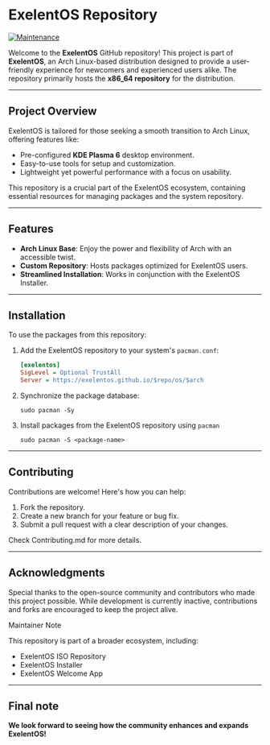 # ExelentOS Repository

[![Maintenance](https://img.shields.io/maintenance/yes/2024.svg)]()

Welcome to the **ExelentOS** GitHub repository! This project is part of **ExelentOS**, an Arch Linux-based distribution designed to provide a user-friendly experience for newcomers and experienced users alike. The repository primarily hosts the **x86_64 repository** for the distribution.

---

## Project Overview

ExelentOS is tailored for those seeking a smooth transition to Arch Linux, offering features like:
- Pre-configured **KDE Plasma 6** desktop environment.
- Easy-to-use tools for setup and customization.
- Lightweight yet powerful performance with a focus on usability.

This repository is a crucial part of the ExelentOS ecosystem, containing essential resources for managing packages and the system repository.

---

## Features

- **Arch Linux Base**: Enjoy the power and flexibility of Arch with an accessible twist.
- **Custom Repository**: Hosts packages optimized for ExelentOS users.
- **Streamlined Installation**: Works in conjunction with the ExelentOS Installer.

---

## Installation

To use the packages from this repository:
1. Add the ExelentOS repository to your system's `pacman.conf`:
   ```ini
   [exelentos]
   SigLevel = Optional TrustAll
   Server = https://exelentos.github.io/$repo/os/$arch
2. Synchronize the package database:
    ```
    sudo pacman -Sy
3. Install packages from the ExelentOS repository using ```pacman```
    ```
    sudo pacman -S <package-name>
---

## Contributing

Contributions are welcome! Here's how you can help:

1. Fork the repository.
2. Create a new branch for your feature or bug fix.
3. Submit a pull request with a clear description of your changes.

Check Contributing.md for more details.

---

## Acknowledgments

Special thanks to the open-source community and contributors who made this project possible. While development is currently inactive, contributions and forks are encouraged to keep the project alive.

Maintainer Note

This repository is part of a broader ecosystem, including:

- ExelentOS ISO Repository
- ExelentOS Installer
- ExelentOS Welcome App

---

## Final note 

**We look forward to seeing how the community enhances and expands ExelentOS!**
